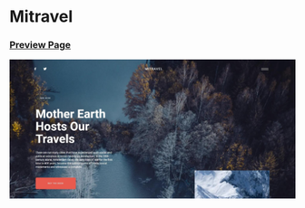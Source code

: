 # Mitravel
### [Preview Page](https://franzzzz1.github.io/Mitravel/)
![Image alt](https://github.com/FranzZZz1/Mitravel/raw/main/img/featured-posters/1.jpg)
